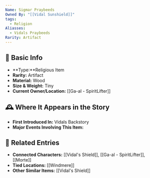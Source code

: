 ```yaml
---
Name: Sigmar Praybeeds
Owned By: "[[Vidal Sunshield]]"
tags:
  - Religion
Aliasses:
  - Vidals Praybeeds
Rarity: Artifact
---
```

## 🏺 Basic Info
- **Type:**Religious Item
- **Rarity:** Artifact 
- **Material:**  Wood
- **Size & Weight:**  Tiny
- **Current Owner/Location:** [[Ga-al - SpiritLifter]]


## 🕰️ Where It Appears in the Story
- **First Introduced In:** Vidals Backstory
- **Major Events Involving This Item:** 

## 🔗 Related Entries
- **Connected Characters:** [[Vidal's Shield]], [[Ga-al - SpiritLifter]], [[Morte]]  
- **Tied Locations:** [[Windmere]] 
- **Other Similar Items:** [[Vidal's Shield]]  
